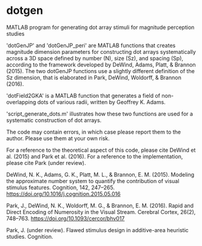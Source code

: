 # dotgen
MATLAB program for generating dot array stimuli for magnitude perception studies

'dotGenJP' and 'dotGenJP_peri' are MATLAB functions that creates magnitude dimension parameters for constructing dot arrays systematically across a 3D space defined by number (N), size (Sz), and spacing (Sp), according to the framework developed by DeWind, Adams, Platt, & Brannon (2015). The two dotGenJP functions use a slightly different definition of the Sz dimension, that is elaborated in Park, DeWind, Woldorff, & Brannon (2016). 

'dotField2GKA' is a MATLAB function that generates a field of non-overlapping dots of various radii, written by Geoffrey K. Adams. 

'script_generate_dots.m' illustrates how these two functions are used for a systematic construction of dot arrays. 

The code may contain errors, in which case please report them to the author. Please use them at your own risk.

For a reference to the theoretical aspect of this code, please cite DeWind et al. (2015) and Park et al. (2016). For a reference to the implementation, please cite Park (under review).

DeWind, N. K., Adams, G. K., Platt, M. L., & Brannon, E. M. (2015). Modeling the approximate number system to quantify the contribution of visual stimulus features. Cognition, 142, 247–265. https://doi.org/10.1016/j.cognition.2015.05.016

Park, J., DeWind, N. K., Woldorff, M. G., & Brannon, E. M. (2016). Rapid and Direct Encoding of Numerosity in the Visual Stream. Cerebral Cortex, 26(2), 748–763. https://doi.org/10.1093/cercor/bhv017

Park, J. (under review). Flawed stimulus design in additive-area heuristic studies. Cognition. 
